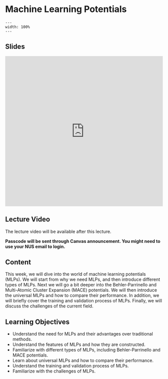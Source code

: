 # Machine Learning Potentials
```{image} ../figures/machine_learning_potentials_title.png
---
width: 100%
---
```

## Slides
<iframe src="https://docs.google.com/presentation/d/e/2PACX-1vRf6jF7PwWV7FFjiCIBX8Wq5ByXFZGzDFo3fq7fsQHkkwVzxWYr9wQIKMl4jNYo5vdNyXZOinrmvwqq/embed?start=false&loop=false&delayms=3000" frameborder="0" width="100%" height="480" allowfullscreen="true" mozallowfullscreen="true" webkitallowfullscreen="true"></iframe>

## Lecture Video
The lecture video will be available after this lecture.

**Passcode will be sent through Canvas announcement. You might need to use your NUS email to login.**

## Content
This week, we will dive into the world of machine learning potentials (MLPs). We will start from why we need MLPs, and then introduce different types of MLPs. Next we will go a bit deeper into the Behler-Parrinello and Multi-Atomic Cluster Expansion (MACE) potentials. We will then introduce the universal MLPs and how to compare their performance. In addition, we will briefly cover the training and validation process of MLPs. Finally, we will discuss the challenges of the current field.

## Learning Objectives
- Understand the need for MLPs and their advantages over traditional methods.
- Understand the features of MLPs and how they are constructed.
- Familiarize with different types of MLPs, including Behler-Parrinello and MACE potentials.
- Learn about universal MLPs and how to compare their performance.
- Understand the training and validation process of MLPs.
- Familiarize with the challenges of MLPs.